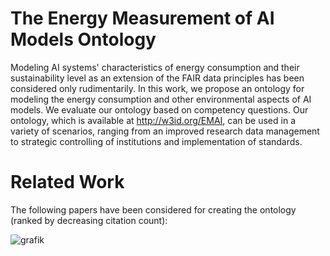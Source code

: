 # The Energy Measurement of AI Models Ontology
Modeling AI systems' characteristics of energy consumption and their sustainability level as an extension of the FAIR data principles has been considered only rudimentarily. In this work, we propose an ontology for modeling the energy consumption and other environmental aspects of AI models. We evaluate our ontology based on competency questions. Our ontology, which is available at http://w3id.org/EMAI, can be used in a variety of scenarios, ranging from an improved research data management to strategic controlling of institutions and implementation of standards. 

# Related Work
The following papers have been considered for creating the ontology (ranked by decreasing citation count):

![grafik](https://user-images.githubusercontent.com/5419543/156885466-1be3b3c5-750d-4a91-9265-29e8c577d2e1.png)
